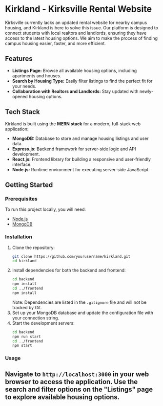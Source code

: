# Kirkland - Kirksville Rental Website

Kirksville currently lacks an updated rental website for nearby campus housing, and Kirkland is here to solve this issue. Our platform is designed to connect students with local realtors and landlords, ensuring they have access to the latest housing options. We aim to make the process of finding campus housing easier, faster, and more efficient.

## Features
- **Listings Page:** Browse all available housing options, including apartments and houses.
- **Search by Housing Type:** Easily filter listings to find the perfect fit for your needs.
- **Collaboration with Realtors and Landlords:** Stay updated with newly-opened housing options.

## Tech Stack
Kirkland is built using the **MERN stack** for a modern, full-stack web application:
- **MongoDB:** Database to store and manage housing listings and user data.
- **Express.js:** Backend framework for server-side logic and API development.
- **React.js:** Frontend library for building a responsive and user-friendly interface.
- **Node.js:** Runtime environment for executing server-side JavaScript.

## Getting Started

### Prerequisites
To run this project locally, you will need:
- [Node.js](https://nodejs.org/)
- [MongoDB](https://www.mongodb.com/)

### Installation
1. Clone the repository:
   ```bash
   git clone https://github.com/yourusername/kirkland.git
   cd kirkland
   ```
2. Install dependencies for both the backend and frontend:
   ```bash
   cd backend
   npm install
   cd ../frontend
   npm install
   ```
   Note: Dependencies are listed in the `.gitignore` file and will not be tracked by Git.
3. Set up your MongoDB database and update the configuration file with your connection string.
4. Start the development servers:
   ```bash
   cd backend
   npm run start
   cd ../frontend
   npm start
   ```

### Usage
Navigate to `http://localhost:3000` in your web browser to access the application. Use the search and filter options on the "Listings" page to explore available housing options.
---